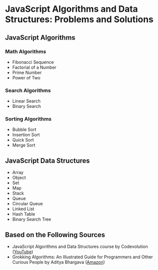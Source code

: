 # JavaScript Algorithms and Data Structures: Problems and Solutions

## JavaScript Algorithms

### Math Algorithms

* Fibonacci Sequence
* Factorial of a Number
* Prime Number
* Power of Two

### Search Algorithms

* Linear Search
* Binary Search

### Sorting Algorithms

* Bubble Sort
* Insertion Sort
* Quick Sort
* Merge Sort

## JavaScript Data Structures

* Array
* Object
* Set
* Map
* Stack
* Queue
* Circular Queue
* Linked List
* Hash Table
* Binary Search Tree

## Based on the Following Sources

* JavaScript Algorithms and Data Structures course by Codevolution ([YouTube](https://www.youtube.com/@Codevolution))
* Grokking Algorithms: An Illustrated Guide for Programmers and Other Curious People 
by Aditya Bhargava ([Amazon](https://www.amazon.es/Grokking-Algorithms-illustrated-programmers-curious/dp/1617292230/ref=asc_df_1617292230/?tag=googshopes-21&linkCode=df0&hvadid=699717042931&hvpos=&hvnetw=g&hvrand=6516416806533499586&hvpone=&hvptwo=&hvqmt=&hvdev=c&hvdvcmdl=&hvlocint=&hvlocphy=20285&hvtargid=pla-436862069177&psc=1&mcid=d1ec5fbacca337e588916c8bad0ae446&gad_source=1))
